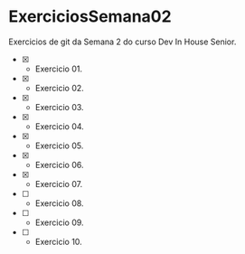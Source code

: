 # ExerciciosSemana02

Exercicios de git da Semana 2 do curso Dev In House Senior.

- [x] - Exercicio 01.
- [x] - Exercicio 02.
- [x] - Exercicio 03.
- [x] - Exercicio 04.
- [x] - Exercicio 05.
- [x] - Exercicio 06.
- [x] - Exercicio 07.
- [ ] - Exercicio 08.
- [ ] - Exercicio 09.
- [ ] - Exercicio 10.


